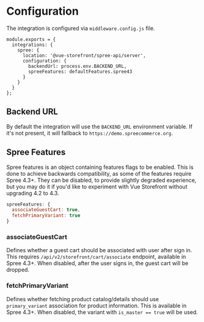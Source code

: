 # Configuration

The integration is configured via `middleware.config.js` file.

```
module.exports = {
  integrations: {
    spree: {
      location: '@vue-storefront/spree-api/server',
      configuration: {
        backendUrl: process.env.BACKEND_URL,
        spreeFeatures: defaultFeatures.spree43
      }
    }
  }
};
```

## Backend URL

By default the integration will use the `BACKEND_URL` environment variable. If it's not present, it will fallback to `https://demo.spreecommerce.org`.

## Spree Features

Spree features is an object containing features flags to be enabled.
This is done to achieve backwards compatibility, as some of the features require Spree 4.3+. They can be disabled, to provide slightly degraded experience, but you may do it if you'd like to experiment with Vue Storefront without upgrading 4.2 to 4.3.

```js
spreeFeatures: {
  associateGuestCart: true,
  fetchPrimaryVariant: true
}
```

### associateGuestCart

Defines whether a guest cart should be associated with user after sign in. This requires `/api/v2/storefront/cart/associate` endpoint, available in Spree 4.3+.
When disabled, after the user signs in, the guest cart will be dropped.

### fetchPrimaryVariant

Defines whether fetching product catalog/details should use `primary_variant` association for product information. This is available in Spree 4.3+.
When disabled, the variant with `is_master == true` will be used.
